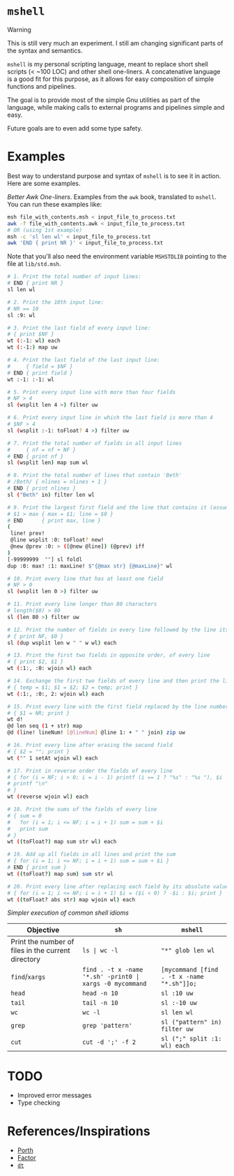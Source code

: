 # `mshell`

> [!WARNING]
> This is still very much an experiment.
> I still am changing significant parts of the syntax and semantics.

`mshell` is my personal scripting language, meant to replace short shell scripts (< ~100 LOC) and other shell one-liners.
A concatenative language is a good fit for this purpose, as it allows for easy composition of simple functions and pipelines.

The goal is to provide most of the simple Gnu utilities as part of the language,
while making calls to external programs and pipelines simple and easy.

Future goals are to even add some type safety.

# Examples

Best way to understand purpose and syntax of `mshell` is to see it in action. Here are some examples.

*Better Awk One-liners*. Examples from the `awk` book, translated to `mshell`. You can run these examples like:

```sh
msh file_with_contents.msh < input_file_to_process.txt
awk -f file_with_contents.awk < input_file_to_process.txt
# OR (using 1st example)
msh -c 'sl len wl' < input_file_to_process.txt
awk 'END { print NR }' < input_file_to_process.txt
```

Note that you'll also need the environment variable `MSHSTDLIB` pointing to the file at `lib/std.msh`.

```sh
# 1. Print the total number of input lines:
# END { print NR }
sl len wl

# 2. Print the 10th input line:
# NR == 10
sl :9: wl

# 3. Print the last field of every input line:
# { print $NF }
wt (:-1: wl) each
wt (:-1:) map uw

# 4. Print the last field of the last input line:
#     { field = $NF }
# END { print field }
wt :-1: :-1: wl

# 5. Print every input line with more than four fields
# NF > 4
sl (wsplit len 4 >) filter uw

# 6. Print every input line in which the last field is more than 4
# $NF > 4
sl (wsplit :-1: toFloat? 4 >) filter uw

# 7. Print the total number of fields in all input lines
#     { nf = nf + NF }
# END { print nf }
sl (wsplit len) map sum wl

# 8. Print the total number of lines that contain 'Beth'
# /Beth/ { nlines = nlines + 1 }
# END { print nlines }
sl ("Beth" in) filter len wl

# 9. Print the largest first field and the line that contains it (assumes some $1 is positive):
# $1 > max { max = $1; line = $0 }
# END      { print max, line }
(
 line! prev!
 @line wsplit :0: toFloat? new!
 @new @prev :0: > ([@new @line]) (@prev) iff
)
[-99999999  ""] sl foldl
dup :0: max! :1: maxLine! $"{@max str} {@maxLine}" wl

# 10. Print every line that has at least one field
# NF > 0
sl (wsplit len 0 >) filter uw

# 11. Print every line longer than 80 characters
# length($0) > 80
sl (len 80 >) filter uw

# 12. Print the number of fields in every line followed by the line itself
# { print NF, $0 }
sl (dup wsplit len w " " w wl) each

# 13. Print the first two fields in opposite order, of every line
# { print $2, $1 }
wt (:1:, :0: wjoin wl) each

# 14. Exchange the first two fields of every line and then print the line
# { temp = $1; $1 = $2; $2 = temp; print }
wt (:1:, :0:, 2: wjoin wl) each

# 15. Print every line with the first field replaced by the line number
# { $1 = NR; print }
wt d!
@d len seq (1 + str) map
@d (line! lineNum! [@lineNum] @line 1: + " " join) zip uw

# 16. Print every line after erasing the second field
# { $2 = ""; print }
wt ("" 1 setAt wjoin wl) each

# 17. Print in reverse order the fields of every line
# { for (i = NF; i > 0; i = i - 1) printf (i == 1 ? "%s" : "%s "), $i
# printf "\n"
# }
wt (reverse wjoin wl) each

# 18. Print the sums of the fields of every line
# { sum = 0
#   for (i = 1; i <= NF; i = i + 1) sum = sum + $i
#   print sum
# }
wt ((toFloat?) map sum str wl) each

# 19. Add up all fields in all lines and print the sum
# { for (i = 1; i <= NF; i = i + 1) sum = sum + $i }
# END { print sum }
wt ((toFloat?) map sum) sum str wl

# 20. Print every line after replacing each field by its absolute value
# { for (i = 1; i <= NF; i = i + 1) $i = ($i < 0) ? -$i : $i; print }
wt ((toFloat? abs str) map wjoin wl) each

```


*Simpler execution of common shell idioms*

| Objective | `sh` | `mshell` |
|-----------|-----|----------|
| Print the number of files in the current directory | `ls \| wc -l`                                                | `"*" glob len wl` |
| `find`/`xargs`                                     |  `find . -t x -name '*.sh' -print0 \|  xargs -0 mycommand`   | `[mycommand [find . -t x -name "*.sh"]]o;` |
| `head` | `head -n 10` | `sl :10 uw` |
| `tail` | `tail -n 10` | `sl :-10 uw` |
| `wc` | `wc -l` | `sl len wl` |
| `grep` | `grep 'pattern'` | `sl ("pattern" in) filter uw` |
| `cut` | `cut -d ';' -f 2` | `sl (";" split :1: wl) each` |


# TODO

- Improved error messages
- Type checking

# References/Inspirations

- [Porth](https://gitlab.com/tsoding/porth)
- [Factor](https://factorcode.org/)
- [`dt`](https://dt.plumbing/)
